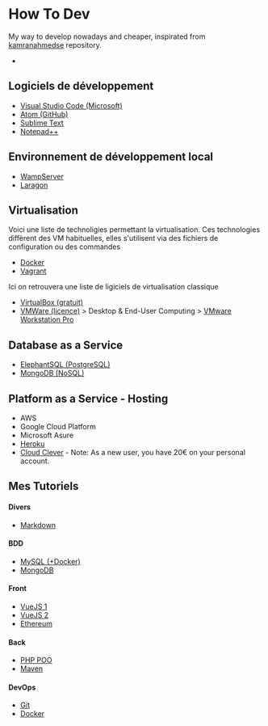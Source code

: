 # How To Dev

My way to develop nowadays and cheaper, inspirated from [kamranahmedse](https://github.com/kamranahmedse/developer-roadmap "developer-roadmap") repository.
- []( "")

## Logiciels de développement

- [Visual Studio Code (Microsoft)](https://code.visualstudio.com/ "Visual Studio Code")
- [Atom (GitHub)](https://atom.io/ "Atom")
- [Sublime Text](https://www.sublimetext.com/ "Sublime Text")
- [Notepad++](https://notepad-plus-plus.org/ "Notepad++")

## Environnement de développement local

- [WampServer](http://www.wampserver.com/ "WampServer")
- [Laragon](https://laragon.org/ "Laragon")

## Virtualisation

Voici une liste de technoligies permettant la virtualisation. Ces technologies diffèrent des VM habituelles, elles s'utilisent via des fichiers de configuration ou des commandes  
- [Docker](https://www.docker.com/products/docker-desktop "Docker")
- [Vagrant](https://www.vagrantup.com/downloads.html "Vagrant")

Ici on retrouvera une liste de ligiciels de virtualisation classique
- [VirtualBox (gratuit)](https://www.virtualbox.org/ "VirtualBox")
- [VMWare (licence)](https://my.vmware.com/en/web/vmware/downloads "VMWare") > Desktop & End-User Computing > [VMware Workstation Pro](https://my.vmware.com/en/web/vmware/info/slug/desktop_end_user_computing/vmware_workstation_pro/15_0 "VMware Workstation Pro")

## Database as a Service

- [ElephantSQL (PostgreSQL)](https://www.elephantsql.com/ "ElephantSQL")
- [MongoDB (NoSQL)](https://www.mongodb.com/cloud "MongoDB")

## Platform as a Service - Hosting

- AWS
- Google Cloud Platform
- Microsoft Asure
- [Heroku](https://www.heroku.com/ "Heroku")
- [Cloud Clever](https://www.clever-cloud.com/ "Cloud Clever") - Note: As a new user, you have 20€ on your personal account.

## Mes Tutoriels

#### Divers
- [Markdown](https://github.com/MushuLeDragon/markdown-tuto "Markdown")


#### BDD
- [MySQL (+Docker)](https://github.com/MushuLeDragon/mysql-tuto "MySQL")
- [MongoDB](https://github.com/MushuLeDragon/mongodb-tuto "MongoDB")

#### Front
- [VueJS 1](https://github.com/MushuLeDragon/vuejs-tutoo "VueJS")
- [VueJS 2](https://github.com/MushuLeDragon/vuejs-tuto "VueJS")
- [Ethereum](https://github.com/MushuLeDragon/ethereum-tuto "Ethereum")

#### Back
- [PHP POO](https://github.com/MushuLeDragon/php-poo-tuto "PHP POO")
- [Maven](https://github.com/MushuLeDragon/maven-tuto "Maven")

#### DevOps
- [Git](https://github.com/MushuLeDragon/git-tuto "Git")
- [Docker](https://github.com/MushuLeDragon/docker-tuto "Docker")
